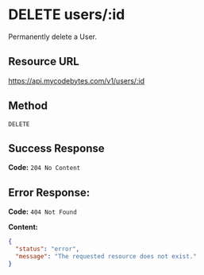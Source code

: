 # DELETE users/:id

Permanently delete a User.

## Resource URL

<https://api.mycodebytes.com/v1/users/:id>

## Method

`DELETE`

## Success Response

**Code:** `204 No Content`

## Error Response:

**Code:** `404 Not Found`

**Content:**

```json
{
  "status": "error",
  "message": "The requested resource does not exist."
}
```
